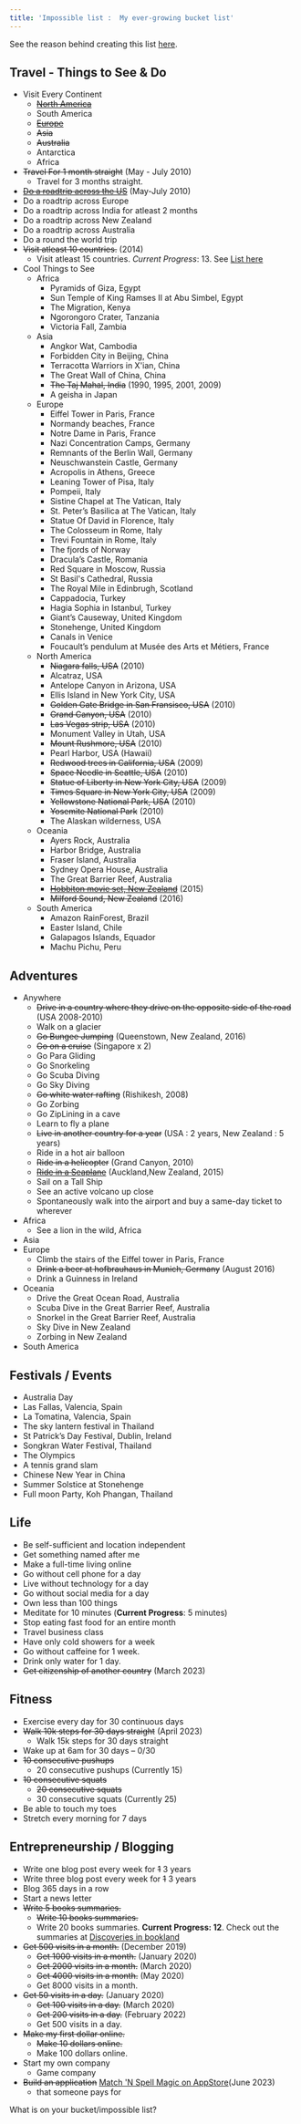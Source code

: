 ```yaml
---
title: 'Impossible list :  My ever-growing bucket list'
---
```


See the reason behind creating this list [here](/blog/impossible-list-bucket-list).

## Travel - Things to See & Do

-   Visit Every Continent
    -   [~~North America~~](/tags/north-america)
    -   South America
    -   [~~Europe~~](/tags/europe)
    -   ~~Asia~~
    - ~~Australia~~
    -   Antarctica
    -   Africa
-   ~~Travel For 1 month straight~~ (May - July 2010)
    -   Travel for 3 months straight.
-   [~~Do a roadtrip across the US~~](/blog/usa-roadtrip) (May-July 2010)
-   Do a roadtrip across Europe
-   Do a roadtrip across India for atleast 2 months
-   Do a roadtrip across New Zealand
-   Do a roadtrip across Australia
-   Do a round the world trip
-   ~~Visit atleast 10 countries.~~ (2014)
    - Visit atleast 15 countries. _Current Progress_: 13. See [List here](/impossible-list/country-visit-list)
-   Cool Things to See
    -   Africa
        -   Pyramids of Giza, Egypt
        -   Sun Temple of King Ramses II at Abu Simbel, Egypt
        -   The Migration, Kenya
        -   Ngorongoro Crater, Tanzania
        -   Victoria Fall, Zambia
    -   Asia
        -   Angkor Wat, Cambodia
        -   Forbidden City in Beijing, China
        -   Terracotta Warriors in X'ian, China
        -   The Great Wall of China, China
        -   ~~The Taj Mahal, India~~ (1990, 1995, 2001, 2009)
        -   A geisha in Japan
    -   Europe
        -   Eiffel Tower in Paris, France
        -   Normandy beaches, France
        -   Notre Dame in Paris, France
        -   Nazi Concentration Camps, Germany
        -   Remnants of the Berlin Wall, Germany
        -   Neuschwanstein Castle, Germany
        -   Acropolis in Athens, Greece
        -   Leaning Tower of Pisa, Italy
        -   Pompeii, Italy
        -   Sistine Chapel at The Vatican, Italy
        -   St. Peter’s Basilica at The Vatican, Italy
        -   Statue Of David in Florence, Italy
        -   The Colosseum in Rome, Italy
        -   Trevi Fountain in Rome, Italy
        -   The fjords of Norway
        -   Dracula’s Castle, Romania
        -   Red Square in Moscow, Russia
        -   St Basil's Cathedral, Russia
        -   The Royal Mile in Edinbrugh, Scotland
        -   Cappadocia, Turkey
        -   Hagia Sophia in Istanbul, Turkey
        -   Giant’s Causeway, United Kingdom
        -   Stonehenge, United Kingdom
        -   Canals in Venice
        -   Foucault’s pendulum at Musée des Arts et Métiers, France
    -   North America
        -   ~~Niagara falls, USA~~ (2010)
        -   Alcatraz, USA
        -   Antelope Canyon in Arizona, USA
        -   Ellis Island in New York City, USA
        -   ~~Golden Gate Bridge in San Fransisco, USA~~ (2010)
        -   ~~Grand Canyon, USA~~ (2010)
        -   ~~Las Vegas strip, USA~~ (2010)
        -   Monument Valley in Utah, USA
        -   ~~Mount Rushmore, USA~~ (2010)
        -   Pearl Harbor, USA (Hawaii)
        -   ~~Redwood trees in California, USA~~ (2009)
        -   ~~Space Needle in Seattle, USA~~ (2010)
        -   ~~Statue of Liberty in New York City, USA~~ (2009)
        -   ~~Times Square in New York City, USA~~ (2009)
        -   ~~Yellowstone National Park, USA~~ (2010)
        -   ~~Yosemite National Park~~ (2010)
        -   The Alaskan wilderness, USA
    -   Oceania
        -   Ayers Rock, Australia
        -   Harbor Bridge, Australia
        -   Fraser Island, Australia
        -   Sydney Opera House, Australia
        -   The Great Barrier Reef, Australia
        -   ~~[Hobbiton movie set, New Zealand](/blog/new-zealand-escapes-hobbiton-matamata)~~ (2015)
        -   ~~Milford Sound, New Zealand~~ (2016)
    -   South America
        -   Amazon RainForest, Brazil
        -   Easter Island, Chile
        -   Galapagos Islands, Equador
        -   Machu Pichu, Peru

## Adventures

-   Anywhere
    -   ~~Drive in a country where they drive on the opposite side of the road~~ (USA 2008-2010)
    -   Walk on a glacier
    -   ~~Go Bungee Jumping~~ (Queenstown, New Zealand, 2016)
    -   ~~Go on a cruise~~ (Singapore x 2)
    -   Go Para Gliding
    -   Go Snorkeling
    -   Go Scuba Diving
    -   Go Sky Diving
    -   ~~Go white water rafting~~ (Rishikesh, 2008)
    -   Go Zorbing
    -   Go ZipLining in a cave
    -   Learn to fly a plane
    -   ~~Live in another country for a year~~ (USA : 2 years, New Zealand : 5 years)
    -   Ride in a hot air balloon
    -   ~~Ride in a helicopter~~ (Grand Canyon, 2010)
    -   [~~Ride in a Seaplane~~](/blog/new-zealand-escapes-auckland-seaplanes) (Auckland,New Zealand, 2015)
    -   Sail on a Tall Ship
    -   See an active volcano up close
    -   Spontaneously walk into the airport and buy a same-day ticket to wherever
-   Africa
    -   See a lion in the wild, Africa
-   Asia
-   Europe
    -   Climb the stairs of the Eiffel tower in Paris, France
    -   ~~Drink a beer at hofbrauhaus in Munich, Germany~~ (August 2016)
    -   Drink a Guinness in Ireland
-   Oceania
    -   Drive the Great Ocean Road, Australia
    -   Scuba Dive in the Great Barrier Reef, Australia
    -   Snorkel in the Great Barrier Reef, Australia
    -   Sky Dive in New Zealand
    -   Zorbing in New Zealand
-   South America

## Festivals / Events

-   Australia Day
-   Las Fallas, Valencia, Spain
-   La Tomatina, Valencia, Spain
-   The sky lantern festival in Thailand
-   St Patrick’s Day Festival, Dublin, Ireland
-   Songkran Water Festival, Thailand
-   The Olympics
-   A tennis grand slam
-   Chinese New Year in China
-   Summer Solstice at Stonehenge
-   Full moon Party, Koh Phangan, Thailand

## Life

-   Be self-sufficient and location independent
-   Get something named after me
-   Make a full-time living online
-   Go without cell phone for a day
-   Live without technology for a day
-   Go without social media for a day
-   Own less than 100 things
-   Meditate for 10 minutes (**Current Progress**: 5 minutes)
-   Stop eating fast food for an entire month
-   Travel business class
-   Have only cold showers for a week
-   Go without caffeine for 1 week.
-   Drink only water for 1 day.
-   ~~Get citizenship of another country~~ (March 2023)

## Fitness

-   Exercise every day for 30 continuous days
-   ~~Walk 10k steps for 30 days straight~~ (April 2023)
    -   Walk 15k steps for 30 days straight
-   Wake up at 6am for 30 days – 0/30
-   ~~10 consecutive pushups~~
    -   20 consecutive pushups (Currently 15)
-   ~~10 consecutive squats~~
    -   ~~20 consecutive squats~~
    -   30 consecutive squats (Currently 25)
-   Be able to touch my toes
-   Stretch every morning for 7 days

## Entrepreneurship / Blogging

-   Write one blog post every week for ~~1~~ 3 years
-   Write three blog post every week for ~~1~~ 3 years
-   Blog 365 days in a row
-   Start a news letter
-   ~~Write 5 books summaries.~~
    -   ~~Write 10 books summaries.~~
    -   Write 20 books summaries. **Current Progress: 12**. Check out the summaries at [Discoveries in bookland](https://www.discoveriesinbookland.com/)
-   ~~Get 500 visits in a month.~~ (December 2019)
    -   ~~Get 1000 visits in a month.~~ (January 2020)
    -   ~~Get 2000 visits in a month.~~ (March 2020)
    -   ~~Get 4000 visits in a month.~~ (May 2020)
    -   Get 8000 visits in a month.
-   ~~Get 50 visits in a day.~~ (January 2020)
    - ~~Get 100 visits in a day.~~ (March 2020)
    - ~~Get 200 visits in a day.~~ (February 2022)
    - Get 500 visits in a day.
-   ~~Make my first dollar online.~~
    -   ~~Make 10 dollars online.~~
    -   Make 100 dollars online.
-   Start my own company
    -   Game company
- ~~Build an application~~ [Match 'N Spell Magic on AppStore](https://apps.apple.com/app/match-n-spell-magic/id1661527186)(June 2023)
    - that someone pays for

What is on your bucket/impossible list?

